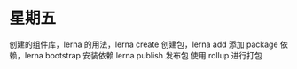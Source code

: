 # 星期五

创建的组件库，lerna 的用法，lerna create 创建包，lerna add 添加 package 依赖，lerna bootstrap 安装依赖 lerna publish 发布包
使用 rollup 进行打包
